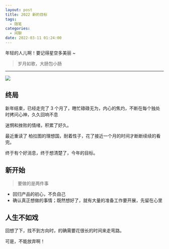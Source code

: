```yaml
---
layout: post
title: 2022 新的目标
tags:
  - 随笔
categories:
  - 闲聊
date: 2022-03-11 01:24:00
---
```


年轻的人儿啊！要记得星空多美丽 ~

> 岁月如歌，大肠包小肠

---

![](http://ipic-typora-samzong.oss-cn-qingdao.aliyuncs.com//uPic/4817FA7F-3FF7-43C0-A6DE-96F1568C4259_1_105_c.jpeg)

## 终局

新年结束，已经走完了 3 个月了，瞎忙碌碌无为，内心的焦灼，不断在每个独处时拷问心神，久久回响不息

迷惘和挫败的情绪，积累了好久。

最近重读了 柏拉图的理想国，耐着性子，花了接近一个月的时间才断断续续的看完。

终于有个好消息，终于想清楚了，今年的目标。

## 新开始

> 要做的是两件事

- 回归产品的初心，不负自己
- 确认真正想做的事情；既然想好了，就有大量的准备工作要开展，先留在心里

## 人生不如戏

回想了下，找不到方向时，的确需要花很长的时间来走弯路。

可是，不能放弃啊！
